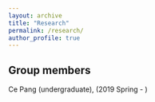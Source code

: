 ```yaml
---
layout: archive
title: "Research"
permalink: /research/
author_profile: true
---
```


Group members
---

Ce Pang (undergraduate), (2019 Spring - )
